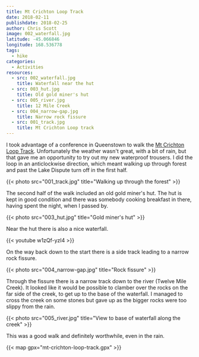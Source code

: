 ```yaml
---
title: Mt Crichton Loop Track
date: 2018-02-11
publishdate: 2018-02-25
author: Chris Scott
image: 002_waterfall.jpg
latitude: -45.066846
longitude: 168.536778
tags:
  - hike
categories:
  - Activities
resources:
  - src: 002_waterfall.jpg
    title: Waterfall near the hut
  - src: 003_hut.jpg
    title: Old gold miner's hut
  - src: 005_river.jpg
    title: 12 Mile Creek
  - src: 004_narrow-gap.jpg
    title: Narrow rock fissure
  - src: 001_track.jpg
    title: Mt Crichton Loop track
---
```


I took advantage of a conference in Queenstown to walk the [Mt Crichton Loop Track](http://www.doc.govt.nz/parks-and-recreation/places-to-go/otago/places/queenstown-area/things-to-do/mt-crichton-loop-track/).
Unfortunately the weather wasn't great, with a bit of rain, but that gave me an opportunity to try out my new waterproof trousers.
I did the loop in an anticlockwise direction, which meant walking up through forest and past the Lake Dispute turn off in the first half.

{{< photo src="001_track.jpg" title="Walking up through the forest" >}}

The second half of the walk included an old gold miner's hut.
The hut is kept in good condition and there was somebody cooking breakfast in there, having spent the night, when I passed by.

{{< photo src="003_hut.jpg" title="Gold miner's hut" >}}

Near the hut there is also a nice waterfall.

{{< youtube w1zQf-yzI4 >}}

On the way back down to the start there is a side track leading to a narrow rock fissure.

{{< photo src="004_narrow-gap.jpg" title="Rock fissure" >}}

Through the fissure there is a narrow track down to the river (Twelve Mile Creek).
It looked like it would be possible to clamber over the rocks on the far side of the creek, to get up to the base of the waterfall.
I managed to cross the creek on some stones but gave up as the bigger rocks were too slippy from the rain.

{{< photo src="005_river.jpg" title="View to base of waterfall along the creek" >}}

This was a good walk and definitely worthwhile, even in the rain.

{{< map gpx="mt-crichton-loop-track.gpx" >}}
